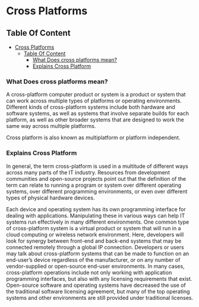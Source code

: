 # Cross Platforms

## Table Of Content
<!-- TOC -->

- [Cross Platforms](#cross-platforms)
  - [Table Of Content](#table-of-content)
    - [What Does cross platforms mean?](#what-does-cross-platforms-mean)
    - [Explains Cross Platform](#explains-cross-platform)

<!-- /TOC -->

### What Does cross platforms mean?

A cross-platform computer product or system is a product or system that can work across multiple types of platforms or operating environments. Different kinds of cross-platform systems include both hardware and software systems, as well as systems that involve separate builds for each platform, as well as other broader systems that are designed to work the same way across multiple platforms.

Cross platform is also known as multiplatform or platform independent.

### Explains Cross Platform

In general, the term cross-platform is used in a multitude of different ways across many parts of the IT industry. Resources from development communities and open-source projects point out that the definition of the term can relate to running a program or system over different operating systems, over different programming environments, or even over different types of physical hardware devices.

Each device and operating system has its own programming interface for dealing with applications. Manipulating these in various ways can help IT systems run effectively in many different environments. One common type of cross-platform system is a virtual product or system that will run in a cloud computing or wireless network environment. Here, developers will look for synergy between front-end and back-end systems that may be connected remotely through a global IP connection. Developers or users may talk about cross-platform systems that can be made to function on an end-user’s device regardless of the manufacturer, or on any number of vendor-supplied or open-source end-user environments. In many cases, cross-platform operations include not only working with application programming interfaces, but also with any licensing requirements that exist. Open-source software and operating systems have decreased the use of the traditional software licensing agreement, but many of the top operating systems and other environments are still provided under traditional licenses.

